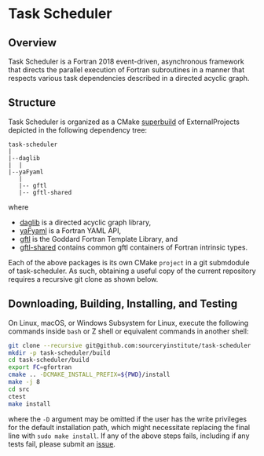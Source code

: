 Task Scheduler
==============

Overview
--------
Task Scheduler is a Fortran 2018 event-driven, asynchronous framework
that directs the parallel execution of Fortran subroutines in a
manner that respects various task dependencies described in a
directed acyclic graph.

Structure
---------
Task Scheduler is organized as a CMake [superbuild] of ExternalProjects
depicted in the following dependency tree:

```
task-scheduler
|
|--daglib
|  |
|--yaFyaml
   |
   |-- gftl
   |-- gftl-shared
```

where

* [daglib] is a directed acyclic graph library,
* [yaFyaml] is a Fortran YAML API,
* [gftl] is the Goddard Fortran Template Library, and
* [gftl-shared] contains common gftl containers of Fortran intrinsic types.

Each of the above packages is its own CMake `project` in a git submdodule
of task-scheduler.  As such, obtaining a useful copy of the current
repository requires a recursive git clone as shown below.

Downloading, Building, Installing, and Testing
----------------------------------------------
On Linux, macOS, or Windows Subsystem for Linux, execute the following
commands inside `bash` or Z shell or equivalent commands in another shell:
```bash
git clone --recursive git@github.com:sourceryinstitute/task-scheduler
mkdir -p task-scheduler/build
cd task-scheduler/build
export FC=gfortran
cmake .. -DCMAKE_INSTALL_PREFIX=${PWD}/install
make -j 8
cd src
ctest
make install
```
where the `-D` argument may be omitted if the user has the write
privileges for the default installation path, which might necessitate
replacing the final line with `sudo make install`.  If any of the
above steps fails, including if any tests fail, please submit an [issue].

[daglib]: https://github.com/sourceryinstitute/yaFyaml
[yaFyaml]: https://github.com/Goddard-Fortran-Ecosystem/yaFyaml
[gftl]: https://github.com/Goddard-Fortran-Ecosystem/gftl
[gftl-shared]: https://github.com/Goddard-Fortran-Ecosystem/gftl-shared
[superbuild]: https://blog.kitware.com/cmake-superbuilds-git-submodules
[issue]: https://github.com/sourceryinstitute/task-scheduler/issues
